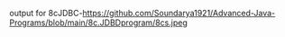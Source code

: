 output for 8cJDBC-https://github.com/Soundarya1921/Advanced-Java-Programs/blob/main/8c.JDBDprogram/8cs.jpeg
